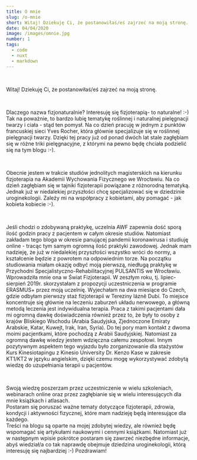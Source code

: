 ```yaml
---
title: O mnie
slug: /o-mnie
short: Witaj! Dziekuję Ci, że postanowiłaś/eś zajrzeć na moją stronę. 
date: 04/04/2020
image: /images/omnie.jpg
number: 1
tags:
  - code
  - nuxt
  - markdown
---
```


&nbsp;

Witaj! Dziekuję Ci, że postanowiłaś/eś zajrzeć na moją stronę. 

&nbsp;

Dlaczego nazwa fizjonaturalnie? Interesuję się fizjoterapią- to naturalne! :-) Tak na poważnie,
to bardzo lubię tematykę roślinnej i naturalnej pielęgnacji
twarzy i ciała - stąd ten pomysł. Na co dzień pracuję w jednym z punktów francuskiej sieci Yves Rocher, która głównie specjalizuje się w roślinnej 
pielęgnacji twarzy. Dzięki tej pracy już od ponad dwóch lat stale zagłębiam się w różne triki pielęgnacyjne, z którymi na pewno będę chciała podzielić się
na tym blogu :-).

&nbsp;

Obecnie jestem w trakcie studiów jednolitych magisterskich na kierunku fizjoterapia na Akademii Wychowania Fizycznego we Wrocławiu. 
Na co dzień zagłębiam się w tajniki fizjoterapii powiązane z różnorodną tematyką. Jednak już w niedalekiej przyszłości chcę specjalizować się 
w dziedzinie uroginekologii. Zależy mi na współpracy z kobietami, aby pomagać - jak kobieta kobiecie :-).

&nbsp;

Jeśli chodzi o zdobywaną praktykę, uczelnia AWF zapewnia dość sporą ilość godzin pracy z pacjentem w całym okresie studiów. 
Natomiast zakładam tego bloga w okresie panującej pandemii koronawirusa i studiuję online - tracąc tym samym ogromną ilość praktyki zawodowej. 
Jednak mam nadzieję, że już w niedalekiej przyszłości wszystko wróci do normy, a kształcenie będzie z powrotem na odpowiednim torze. 
Na początku studiowania miałam okazję odbyć moją pierwszą, niedługą praktykę w Przychodni Specjalistyczno-Rehabilitacyjnej 
PULSANTIS we Wrocławiu. Wprowadziła mnie ona w Świat Fizjoterapii. W zeszłym roku, tj. lipiec-sierpień 2019r. skorzystałam z propozycji uczestniczenia 
w programie ERASMUS+ przez moją uczelnię. Wyjechałam na dwa miesiące do Czech, gdzie odbyłam pierwszy staż fizjoterapii w Tereziny lázně Dubí. 
To miejsce koncentruje się głównie na leczeniu zaburzeń układu nerwowego, a główną metodą leczenia jest indywidualna terapia. Praca z takimi 
pacjentami dała mi ogromną dawkę doświadczenia również przez to, że były to osoby z krajów Bliskiego Wschodu (Arabia Saudyjska, Zjednoczone
Emiraty Arabskie, Katar, Kuwejt, Irak, Iran, Syria). Do tej pory mam kontakt z dwoma moimi pacjentkami, które pochodzą z Arabii Saudyjskiej.
Natomiast za ogromną dawkę wiedzy jestem wdzięczna całemu zespołowi. Innym pozytywnym aspektem tego wyjazdu było zorganizowanie dla stażystów
Kurs Kinesiotapingu z Kinesio University Dr. Kenzo Kase w zakresie KT1/KT2 w języku angielskim, dzięki czemu mogę wykorzystywać zdobytą 
wiedzę do uzupełniania terapii u pacjentów.

&nbsp;

Swoją wiedzę poszerzam przez uczestniczenie w wielu szkoleniach, webinarach online oraz przez zagłębianie się w wielu interesujących dla mnie książkach 
i atlasach.  
Postaram się poruszać ważne tematy dotyczące fizjoterapii, zdrowia, kondycji i aktywności fizycznej, które mam nadzieję będą interesujące dla każdego.  
Treści na blogu są oparte na mojej zdobytej wiedzy, ale również będę wspomagać się artykułami naukowymi i cennymi książkami.
Natomiast już w następnym wpisie pokrótce postaram się zawrzeć niezbędne informacje, abyś wiedział/a co tak naprawdę obejmuje dziedzina uroginekologii, którą
interesuję się najbardziej :-) 
Pozdrawiam!
